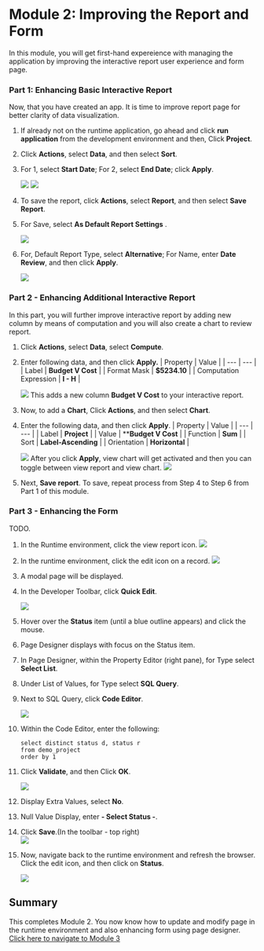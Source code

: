 # Module 2: Improving the Report and Form

In this module, you will get first-hand expereience with managing the application by improving the interactive report user experience and form page.
### **Part 1**: Enhancing Basic Interactive Report
Now, that you have created an app. It is time to improve report page for better clarity of data visualization.
1. If already not on the runtime application, go ahead and click **run application** from the development environment and then, Click **Project**.
2. Click **Actions**, select **Data**, and then select **Sort**.
3. For 1, select **Start Date**; For 2, select **End Date**; click **Apply**.

    ![](images/2/new-sort-action.png)
    ![](images/2/new-sort.png)

4. To save the report, click **Actions**, select **Report**, and then select **Save Report**.
5. For Save, select **As Default Report Settings** .

    ![](images/2/as-default-report-settings.png)
6. For, Default Report Type, select **Alternative**; For Name, enter **Date Review**, and then click **Apply**.
  

    ![](images/2/default-report-type.png)

### **Part 2** - Enhancing Additional Interactive Report
In this part, you will further improve interactive report by adding new column by means of computation and you will also create a chart to review report.
1. Click **Actions**, select **Data**, select **Compute**.
2. Enter following data, and then click **Apply.**
    | Property | Value |
    | --- | --- |
    | Label | **Budget V Cost** |
    | Format Mask | **$5234.10** |
    | Computation Expression | **I - H** |

    ![](images/2/compute.png)
    This adds a new column **Budget V Cost** to your interactive report.

3. Now, to add a **Chart**, Click **Actions**, and then select **Chart**.
4. Enter the following data, and then click **Apply**.
    | Property | Value |
    | --- | --- |
    | Label | **Project** |
    | Value | ****Budget V Cost** |
    | Function | **Sum** |
    | Sort | **Label-Ascending** |
    | Orientation | **Horizontal** |

    ![](images/2/chart.png)
    After you click **Apply**, view chart will get activated and then you can toggle between view report and view chart.
    ![](images/2/view-chart.png)
5. Next, **Save report**. To save, repeat process from Step 4 to Step 6 from Part 1 of this module.
    
### **Part 3** - Enhancing the Form
TODO.
1. In the Runtime environment, click the view report icon.
    ![](images/2/new-view-report.png)
2. In the runtime environment, click the edit icon on a record.
    ![](images/2/new-edit-icon.png)
3. A modal page will be displayed.
4. In the Developer Toolbar, click **Quick Edit**.

    ![](images/2/new-developer-toolbar.png)
5. Hover over the **Status** item (until a blue outline appears) and click the mouse.
6. Page Designer displays with focus on the Status item.
7. In Page Designer, within the Property Editor (right pane), for Type select **Select List**.
8. Under List of Values, for Type select **SQL Query**.
9. Next to SQL Query, click **Code Editor**.

    ![](images/2/new-code-editor.png)

10. Within the Code Editor, enter the following:

    ```
    select distinct status d, status r
    from demo_project
    order by 1        
    ```

11. Click **Validate**, and then Click **OK**.

    ![](images/2/new-sql-code.png)
  
12. Display Extra Values, select **No**.
13. Null Value Display, enter **- Select Status -**.
14. Click **Save**.(In the toolbar - top right)  
    ![](images/2/new-list-of-values.png)
15. Now, navigate back to the runtime environment and refresh the browser. Click the edit icon, and then click on **Status**.

    ![](images/2/new-status.png)

## Summary

This completes Module 2. You now know how to update and modify page in the runtime environment and also enhancing form using page designer. [Click here to navigate to Module 3](3-using-the-runtime-environment-adding-a-calendar.md)
